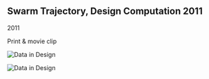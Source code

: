 ## Swarm Trajectory, Design Computation 2011

2011

Print & movie clip

![Data in Design](https://namjulee.github.io/njs-lab-public/project/2011-swarm-trajectory-visual-work/2011-swarm-trajectory-visual-work.jpg)

![Data in Design](https://namjulee.github.io/njs-lab-public/project/2011-swarm-trajectory-visual-work/2011-swarm-trajectory-visual-work-02.jpg)